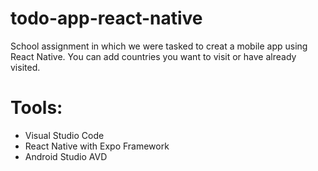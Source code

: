 # todo-app-react-native
School assignment in which we were tasked to creat a mobile app using React Native. You can add countries you want to visit or have already visited.

# Tools:
* Visual Studio Code
* React Native with Expo Framework
* Android Studio AVD
